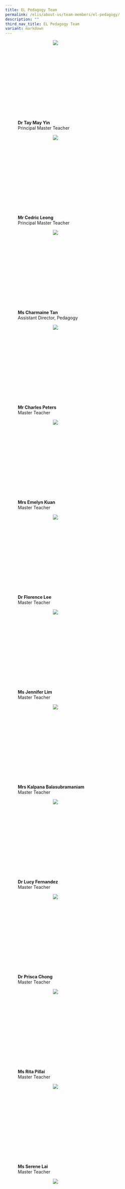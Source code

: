 ```yaml
---
title: EL Pedagogy Team
permalink: /elis/about-us/team-members/el-pedagogy/
description: ""
third_nav_title: EL Pedagogy Team
variant: markdown
---
```

<figure>
<p><a href="/elis/about-us/team-members/el-pedagogy/dr-tay-may-yin/">
	</a></p><div style="width: 50%;margin: 0 auto;" class="imgCrop"><a href="/elis/about-us/team-members/el-pedagogy/dr-tay-may-yin/">
		<img src="/images/Team%20Members/May%20Yin_Use%20for%20website.jpg" class="m-0">
	</a></div><a href="/elis/about-us/team-members/el-pedagogy/dr-tay-may-yin/">
</a><p></p>
	<figcaption><b>Dr Tay May Yin</b><br>Principal Master Teacher</figcaption>
</figure>

<figure>
<p><a href="/elis/about-us/team-members/el-pedagogy/mr-cedric-leong/">
	</a></p><div style="width: 50%;margin: 0 auto;" class="imgCrop"><a href="/elis/about-us/team-members/el-pedagogy/mr-cedric-leong/">
		<img src="/images/Team%20Members/Cedric_Use%20for%20website.jpg" class="m-0">
	</a></div><a href="/elis/about-us/team-members/el-pedagogy/mr-cedric-leong/">
</a><p></p>
	<figcaption><b>Mr Cedric Leong</b><br>Principal Master Teacher</figcaption>
</figure>


<figure>
<p><a href="/elis/about-us/team-members/el-pedagogy/ms-charmaine-tan/">
	</a></p><div style="width: 50%;margin: 0 auto;" class="imgCrop"><a href="/elis/about-us/team-members/el-pedagogy/ms-charmaine-tan/">
		<img src="/images/Team%20Members/charmaine_Use%20for%20website.jpg" class="m-0">
	</a></div><a href="/elis/about-us/team-members/el-pedagogy/ms-charmaine-tan/">
</a><p></p>
	<figcaption><b>Ms Charmaine Tan</b><br>Assistant Director, Pedagogy</figcaption>
</figure>


<figure>
<p><a href="/elis/about-us/team-members/el-pedagogy/mr-charles-peters/">
	</a></p><div style="width: 50%;margin: 0 auto;" class="imgCrop"><a href="/elis/about-us/team-members/el-pedagogy/mr-charles-peters/">
		<img src="/images/Team%20Members/Charles_use%20for%20website.jpg" class="m-0">
	</a></div><a href="/elis/about-us/team-members/el-pedagogy/mr-charles-peters/">
</a><p></p>
	<figcaption><b>Mr Charles Peters</b><br>Master Teacher</figcaption>
</figure>

<figure>
<p><a href="/elis/about-us/team-members/el-pedagogy/mrs-emelyn-kuan/">
	</a></p><div style="width: 50%;margin: 0 auto;" class="imgCrop"><a href="/elis/about-us/team-members/el-pedagogy/mrs-emelyn-kuan/">
		<img src="/images/Team%20Members/Emelyn_Use%20for%20website.jpg" class="m-0">
	</a></div><a href="/elis/about-us/team-members/el-pedagogy/mrs-emelyn-kuan/">
</a><p></p>
	<figcaption><b>Mrs Emelyn Kuan</b><br>Master Teacher</figcaption>
</figure>

<figure>
<p><a href="/elis/about-us/team-members/el-pedagogy/dr-florence-lee/">
	</a></p><div style="width: 50%;margin: 0 auto;" class="imgCrop"><a href="/elis/about-us/team-members/el-pedagogy/dr-florence-lee/">
		<img src="/images/Team%20Members/Florence_Use%20for%20website.jpg" class="m-0">
	</a></div><a href="/elis/about-us/team-members/el-pedagogy/dr-florence-lee/">
</a><p></p>
	<figcaption><b>Dr Florence Lee</b><br>Master Teacher</figcaption>
</figure>

<figure>
<p><a href="/elis/about-us/team-members/el-pedagogy/mrs-jennifer-lim/">
	</a></p><div style="width: 50%;margin: 0 auto;" class="imgCrop"><a href="/elis/about-us/team-members/el-pedagogy/mrs-jennifer-lim/">
		<img src="/images/Team%20Members/Jennifer_Use%20for%20website.jpg" class="m-0">
	</a></div><a href="/elis/about-us/team-members/el-pedagogy/mrs-jennifer-lim/">
</a><p></p>
	<figcaption><b>Ms Jennifer Lim</b><br>Master Teacher</figcaption>
</figure>


<figure>
<p><a href="/elis/about-us/team-members/el-pedagogy/mrs-kalpana-balasubramaniam/">
	</a></p><div style="width: 50%;margin: 0 auto;" class="imgCrop"><a href="/elis/about-us/team-members/el-pedagogy/mrs-kalpana-balasubramaniam/">
		<img src="/images/Team%20Members/Kalpana_Use%20for%20website.jpg" class="m-0">
	</a></div><a href="/elis/about-us/team-members/el-pedagogy/mrs-kalpana-balasubramaniam/">
</a><p></p>
	<figcaption><b>Mrs Kalpana Balasubramaniam</b><br>Master Teacher</figcaption>
</figure>

<figure>
<p><a href="/elis/about-us/team-members/el-pedagogy/lucyfernandez/">
	</a></p><div style="width: 50%;margin: 0 auto;" class="imgCrop"><a href="/elis/about-us/team-members/el-pedagogy/lucyfernandez/">
		<img src="/images/PHOTO_2023_12_22_11_03_07.jpg" class="m-0">
	</a></div><a href="/elis/about-us/team-members/el-pedagogy/lucyfernandez/">
</a><p></p>
	<figcaption><b>Dr Lucy Fernandez</b><br>Master Teacher</figcaption>
</figure>



<figure>
<p><a href="/elis/about-us/team-members/el-pedagogy/mrs-prisca-lee/">
	</a></p><div style="width: 50%;margin: 0 auto;" class="imgCrop"><a href="/elis/about-us/team-members/el-pedagogy/mrs-prisca-lee/">
		<img src="/images/Team%20Members/Prisca_Use%20for%20website.jpg" class="m-0">
	</a></div><a href="/elis/about-us/team-members/el-pedagogy/mrs-prisca-lee/">
</a><p></p>
	<figcaption><b>Dr Prisca Chong</b><br>Master Teacher</figcaption>
</figure>

<figure>
<p><a href="/elis/about-us/team-members/el-pedagogy/ms-rita-pillai/">
	</a></p><div style="width: 50%;margin: 0 auto;" class="imgCrop"><a href="/elis/about-us/team-members/el-pedagogy/ms-rita-pillai/">
		<img src="/images/Team%20Members/Rita_Use%20for%20website.jpg" class="m-0">
	</a></div><a href="/elis/about-us/team-members/el-pedagogy/ms-rita-pillai/">
</a><p></p>
	<figcaption><b>Ms Rita Pillai</b><br>Master Teacher</figcaption>
</figure>

<figure>
<p><a href="/elis/about-us/team-members/el-pedagogy/ms-serene-lai/">
	</a></p><div style="width: 50%;margin: 0 auto;" class="imgCrop"><a href="/elis/about-us/team-members/el-pedagogy/ms-serene-lai/">
		<img src="/images/Team%20Members/Serene_Use%20for%20website.jpg" class="m-0">
	</a></div><a href="/elis/about-us/team-members/el-pedagogy/ms-serene-lai/">
</a><p></p>
	<figcaption><b>Ms Serene Lai</b><br>Master Teacher</figcaption>
</figure>

<figure>
<p><a href="/elis/about-us/team-members/el-pedagogy/ms-shakila-vasu/">
	</a></p><div style="width: 50%;margin: 0 auto;" class="imgCrop"><a href="/elis/about-us/team-members/el-pedagogy/ms-shakila-vasu/">
		<img src="/images/Team%20Members/Shakila_Use%20for%20website.jpg" class="m-0">
	</a></div><a href="/elis/about-us/team-members/el-pedagogy/ms-shakila-vasu/">
</a><p></p>
	<figcaption><b>Ms Shakila Vasu</b><br>Master Teacher</figcaption>
</figure>

<figure>
<p><a href="/elis/about-us/team-members/el-pedagogy/ms-solastri-suyot/">
	</a></p><div style="width: 50%;margin: 0 auto;" class="imgCrop"><a href="/elis/about-us/team-members/el-pedagogy/ms-solastri-suyot/">
		<img src="/images/Team%20Members/Solastri_Use%20for%20website.jpg" class="m-0">
	</a></div><a href="/elis/about-us/team-members/el-pedagogy/ms-solastri-suyot/">
</a><p></p>
	<figcaption><b>Ms Solastri Suyot</b><br>Master Teacher</figcaption>
</figure>

<figure>
<p><a href="/elis/about-us/team-members/el-pedagogy/mr-benson-pang/">
	</a></p><div style="width: 50%;margin: 0 auto;" class="imgCrop"><a href="/elis/about-us/team-members/el-pedagogy/mr-benson-pang/">
		<img src="/images/Team%20Members/Benson_Use%20for%20website.jpg" class="m-0">
	</a></div><a href="/elis/about-us/team-members/el-pedagogy/mr-benson-pang/">
</a><p></p>
	<figcaption><b>Mr Benson Pang</b><br>Academy Officer, Pedagogy</figcaption>
</figure>

<figure>
<p><a href="/elis/about-us/team-members/el-pedagogy/mdm-eunice-lim/">
	</a></p><div style="width: 50%;margin: 0 auto;" class="imgCrop"><a href="/elis/about-us/team-members/el-pedagogy/mdm-eunice-lim/">
		<img src="/images/Team%20Members/Eunice_Use%20for%20website.jpg" class="m-0">
	</a></div><a href="/elis/about-us/team-members/el-pedagogy/mdm-eunice-lim/">
</a><p></p>
	<figcaption><b>Mdm Eunice Lim</b><br>Academy Officer, Pedagogy</figcaption>
</figure>


<figure>
<p><a href="/elis/about-us/team-members/el-pedagogy/intansalwah/">
	</a></p><div style="width: 50%;margin: 0 auto;" class="imgCrop"><a href="/elis/about-us/team-members/el-pedagogy/intansalwah/">
		<img src="/images/Team%20Members/Intan_Use%20for%20website.jpg" class="m-0">
	</a></div><a href="/elis/about-us/team-members/el-pedagogy/intansalwah/">
</a><p></p>
	<figcaption><b>Mdm Intan Salwah Badiuzzaman</b><br>Senior Academy Officer, Pedagogy</figcaption>
</figure>

<figure>
<p><a href="/elis/about-us/team-members/el-pedagogy/ms-lee-hui-elizabeth/">
	</a></p><div style="width: 50%;margin: 0 auto;" class="imgCrop"><a href="/elis/about-us/team-members/el-pedagogy/ms-lee-hui-elizabeth/">
		<img src="/images/Team%20Members/Elizabeth_Use%20for%20website.jpg" class="m-0">
	</a></div><a href="/elis/about-us/team-members/el-pedagogy/ms-lee-hui-elizabeth/">
</a><p></p>
	<figcaption><b>Ms Lee Hui, Elizabeth</b><br>Academy Officer, Pedagogy</figcaption>
</figure>

<figure>
<p><a href="/elis/about-us/team-members/el-pedagogy/ms-madeleine-tan/">
	</a></p><div style="width: 50%;margin: 0 auto;" class="imgCrop"><a href="/elis/about-us/team-members/el-pedagogy/ms-madeleine-tan/">
		<img src="/images/Team%20Members/madeleine_tan.png" class="m-0">
	</a></div><a href="/elis/about-us/team-members/el-pedagogy/ms-madeleine-tan/">
</a><p></p>
	<figcaption><b>Ms Madeleine Tan</b><br>Academy Officer, Pedagogy</figcaption>
</figure>



<figure>
<p><a href="/elis/about-us/team-members/el-pedagogy/ms-ynez-lim/">
	</a></p><div style="width: 50%;margin: 0 auto;" class="imgCrop"><a href="/elis/about-us/team-members/el-pedagogy/ms-ynez-lim/">
				<img src="/images/Team%20Members/ynez%20lim.png" class="m-0">
	</a></div><a href="/elis/about-us/team-members/el-pedagogy/ms-ynez-lim/">
</a><p></p>
	<figcaption><b>Ms Ynez Lim</b><br>Academy Officer, Pedagogy</figcaption>
</figure>

<style>
.content {
	display: grid !important;
	grid-template-columns: repeat(2, 1fr) !important;
	}
	
@media screen and (max-width: 576px) {
		.content {
			display: grid !important;
			grid-template-columns: repeat(1, 1fr) !important;
			}
		.display-hidden {
			display: none !important;
			visibility: hidden !important;
		}
	}
	
	.content figure {
		margin: 2em;
	}
		
	.m-0 {
		margin: 0 !important;
	}
.imgCrop {
    width: 200px !important;
    aspect-ratio: 5/6;
		overflow: hidden;
}
</style>